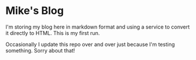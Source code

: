 # Mike's Blog 

I'm storing my blog here in markdown format and using a service to convert it directly to HTML. This is my first run.


Occasionally I update this repo over and over just because I'm testing something. Sorry about that!
